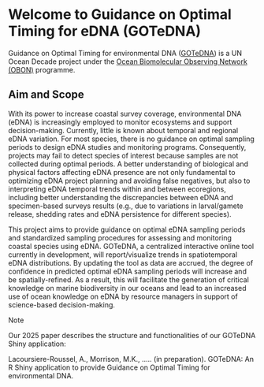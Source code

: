 # Welcome to Guidance on Optimal Timing for eDNA (GOTeDNA)

Guidance on Optimal Timing for environmental DNA ([GOTeDNA](https://oceandecade.org/actions/guidance-optimal-timing-for-edna/)) is a UN Ocean Decade project under the [Ocean Biomolecular Observing Network (OBON)](https://www.obon-ocean.org/) programme.

## Aim and Scope

With its power to increase coastal survey coverage, environmental DNA (eDNA) is increasingly employed to monitor ecosystems and support decision-making. Currently, little is known about temporal and regional eDNA variation. For most species, there is no guidance on optimal sampling periods to design eDNA studies and monitoring programs. Consequently, projects may fail to detect species of interest because samples are not collected during optimal periods. A better understanding of biological and physical factors affecting eDNA presence are not only fundamental to optimizing eDNA project planning and avoiding false negatives, but also to interpreting eDNA temporal trends within and between ecoregions, including better understanding the discrepancies between eDNA and specimen-based surveys results (e.g., due to variations in larval/gamete release, shedding rates and eDNA persistence for different species).

This project aims to provide guidance on optimal eDNA sampling periods and standardized sampling procedures for assessing and monitoring coastal species using eDNA. GOTeDNA, a centralized interactive online tool currently in development, will report/visualize trends in spatiotemporal eDNA distributions. By updating the tool as data are accrued, the degree of confidence in predicted optimal eDNA sampling periods will increase and be spatially-refined. As a result, this will facilitate the generation of critical knowledge on marine biodiversity in our oceans and lead to an increased use of ocean knowledge on eDNA by resource managers in support of science-based decision-making.

> [!NOTE]
> Our 2025 paper describes the structure and functionalities of our GOTeDNA Shiny application:
> 
> Lacoursiere-Roussel, A., Morrison, M.K., ..... (in preparation). GOTeDNA: An R Shiny application to provide Guidance on Optimal Timing for environmental DNA. 
